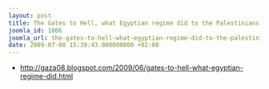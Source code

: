 ```yaml
---
layout: post
title: The Gates to Hell, what Egyptian regime did to the Palestinians‎
joomla_id: 1006
joomla_url: the-gates-to-hell-what-egyptian-regime-did-to-the-palestinians
date: 2009-07-08 15:39:43.000000000 +02:00
---
```

<ul>
<li><a href="http://gaza08.blogspot.com/2009/06/gates-to-hell-what-egyptian-regime-did.html">http://gaza08.blogspot.com/2009/06/gates-to-hell-what-egyptian-regime-did.html</a></li>
</ul>
